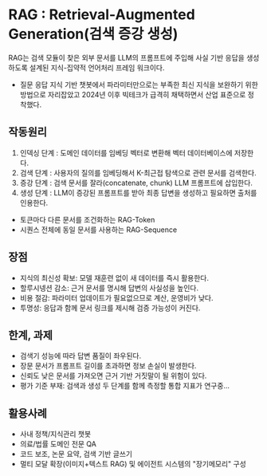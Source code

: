 # RAG : Retrieval-Augmented Generation(검색 증강 생성)

RAG는 검색 모듈이 찾은 외부 문서를 LLM의 프롬프트에 주입해 사실 기반 응답을 생성하도록 설계된 지식-집약적 언어처리 프레임 워크이다.

- 질문 응답 지식 기반 챗봇에서 파라미터만으로는 부족한 최신 지식을 보완하기 위한 방법으로 자리잡았고 2024년 이후 빅테크가 급격히 채택하면서 산업 표준으로 정착했다.

## 작동원리

1. 인덱싱 단계 : 도메인 데이터를 임베딩 벡터로 변환해 벡터 데이터베이스에 저장한다.
2. 검색 단계 : 사용자의 질의를 임베딩해서 K-최근접 탐색으로 관련 문서를 검색한다.
3. 증강 단계 : 검색 문서를 잘라(concatenate, chunk) LLM 프롬프트에 삽입한다.
4. 생성 단계 : LLM이 증강된 프롬프트를 받아 최종 답변을 생성하고 필요하면 출처를 인용한다.

- 토큰마다 다른 문서를 조건화하는 RAG-Token
- 시퀀스 전체에 동일 문서를 사용하는 RAG-Sequence

## 장점

- 지식의 최신성 확보: 모델 재훈련 없이 새 데이터를 즉시 활용한다.
- 할루시넹션 감소: 근거 문서를 명시해 답변의 사실성을 높인다.
- 비용 절감: 파라미터 업데이트가 필요없으므로 계산, 운영비가 낮다.
- 투명성: 응답과 함께 문서 링크를 제시해 검증 가능성이 커진다.


## 한계, 과제
- 검색기 성능에 따라 답변 품질이 좌우된다.
- 장문 문서가 프롬프트 길이를 초과하면 정보 손실이 발생한다.
- 신뢰도 낮은 문서를 가져오면 근거 기반 거짓말이 될 위험이 있다.
- 평가 기준 부재: 검색과 생성 두 단계를 함께 측정할 통합 지표가 연구중...


## 활용사례
- 사내 정책/지식관리 챗봇
- 의료/법률 도메인 전문 QA
- 코드 보조, 논문 요약, 검색 기반 글쓰기
- 멀티 모달 확장(이미지+텍스트 RAG) 및 에이전트 시스템의 "장기메모리" 구성